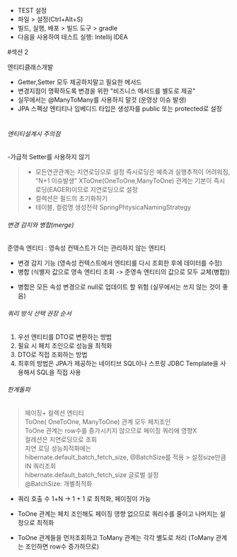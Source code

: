 

- TEST 설정
- 파일 > 설정(Ctrl+Alt+S)
- 빌드, 실행, 배포 > 빌드 도구 > gradle
- 다음을 사용하여 테스트 실행: Intellij IDEA

#섹션 2

엔티티클래스개발
- Getter,Setter 모두 제공하지말고 필요한 메서드
- 변경지점이 명확하도록 변경을 위한 "비즈니스 메서드를 별도로 제공"
- 실무에서는 @ManyToMany를 사용하지 말것 (운영상 이슈 발생)
- JPA 스펙상 엔티티나 임베디드 타입은 생성자를 public 또는 protected로 설정
  <br><br>
###### 엔티티설계시 주의점
-가급적 Setter를 사용하지 않기
> - 모든연관관계는 지연로딩으로 설정
> 즉시로딩은 예측과 실행추적이 어려워짐, "N+1 이슈발생"
> XToOne(OneToOne,ManyToOne) 관계는 기본이 즉시로딩(EAGER)이므로 지연로딩으로 설정
> - 컬렉션은 필드의 초기화하기
> - 테이블, 컬럼명 생성전략
> SpringPhtysicaNamingStrategy 

###### 변경 감지와 병합(merge)
준영속 엔티티 : 영속성 컨텍스트가 더는 관리하지 않는 엔티티
- 변경 감지 기능 (영속성 컨텍스트에서 엔티티를 다시 조회한 후에 데이터를 수정)
- 병합 (식별자 값으로 영속 엔티티 조회 -> 준영속 엔티티의 값으로 모두 교체(병합))

* 병합은 모든 속성 변경으로 null로 업데이트 할 위험 (실무에서는 쓰지 않는 것이 좋음)

###### 쿼리 방식 선택 권장 순서
1. 우선 엔티티를 DTO로 변환하는 방법
2. 필요 시 페치 조인으로 성능을 최적화 
3. DTO로 직접 조회하는 방법
4. 최후의 방법은 JPA가 제공하는 네이티브 SQL이나 스프링 JDBC Template을 사용해서 SQL을 직접 사용

###### 한계돌파
> 페이징+ 컬렉션 엔티티<br>
ToOne( OneToOne, ManyToOne) 관계 모두 페치조인 <br>
ToOne 관계는 row수를 증가시키지 않으므로 페이징 쿼리에 영향X<br>
컬레션은 지연로딩으로 조회<br>
지연 로딩 성능최적화에는 <br>
hibernate.default_batch_fetch_size, @BatchSize를 적용 > 설정size만큼 IN 쿼리조회<br>
hibernate.default_batch_fetch_size 글로벌 설정<br>
@BatchSize: 개별최적화 <br>

- 쿼리 호출 수 1+N -> 1 + 1 로 최적화, 페이징이 가능
- ToOne 관계는 페치 조인해도 페이징 영향 없으므로 쿼리수를 줄이고 나머지는 설정으로 최적화

- ToOne 관계들을 먼저조회하고 ToMany 관계는 각각 별도로 처리 (ToMany 관계는 조인하면 row수 증가하므로)
